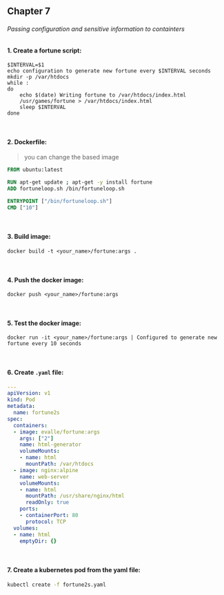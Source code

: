 ## Chapter 7

###### Passing configuration and sensitive information to containters
#### 1. Create a fortune script:
```shell
$INTERVAL=$1
echo configuration to generate new fortune every $INTERVAL seconds
mkdir -p /var/htdocs
while :
do 
    echo $(date) Writing fortune to /var/htdocs/index.html 
    /usr/games/fortune > /var/htdocs/index.html
    sleep $INTERVAL
done
```

<br>

#### 2. Dockerfile:
> you can change the based image
```dockerfile
FROM ubuntu:latest

RUN apt-get update ; apt-get -y install fortune
ADD fortuneloop.sh /bin/fortuneloop.sh

ENTRYPOINT ["/bin/fortuneloop.sh"]
CMD ["10"]
```

<br>

#### 3. Build image:
```shell
docker build -t <your_name>/fortune:args .
```

<br>

#### 4. Push the docker image:
```shell
docker push <your_name>/fortune:args 
``` 

<br>

#### 5. Test the docker image:
```console
docker run -it <your_name>/fortune:args | Configured to generate new fortune every 10 seconds
```

<br>

#### 6. Create `.yaml` file:
```yaml
---
apiVersion: v1
kind: Pod
metadata: 
  name: fortune2s
spec:
  containers:
  - image: evalle/fortune:args
    args: ["2"]
    name: html-generator
    volumeMounts:
    - name: html 
      mountPath: /var/htdocs
  - image: nginx:alpine
    name: web-server
    volumeMounts:
    - name: html
      mountPath: /usr/share/nginx/html
      readOnly: true
    ports:
    - containerPort: 80
      protocol: TCP
  volumes:
  - name: html
    emptyDir: {}
```

<br>

#### 7. Create a kubernetes pod from the yaml file:
```bash
kubectl create -f fortune2s.yaml
```

